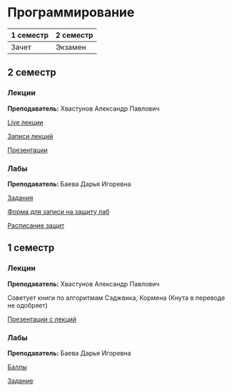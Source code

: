 # Программирование

|1 семестр|2 семестр|
|---|---|
|Зачет|Экзамен|

## 2 семестр
### Лекции

**Преподаватель:** Хвастунов Александр Павлович

[Live лекции](https://www.twitch.tv/hvost239)

[Записи лекций](https://www.youtube.com/playlist?list=PLj7ewET2KEJxiL5r2EwHgc_WfO995uFn2)

[Презентации](https://drive.google.com/drive/folders/1tzqthKbqVosJhoZFaAvG7jZvCfJ8ithB)

### Лабы

**Преподаватель:** Баева Дарья Игоревна

[Задания](https://drive.google.com/open?id=1pn6YN9MN8I01G1Bz-6saimffKrQ4Zyc7)

[Форма для записи на защиту лаб](https://docs.google.com/forms/d/e/1FAIpQLSdr1vFyTW_WI_SLir2xmfBNWcMUdcdGnRLLrn64_oWa6b1yxw/viewform)

[Расписание защит](https://docs.google.com/spreadsheets/d/13_RSdBB5DG9eTe-snq8MAQCM2erxYUfptbWyGzAg8No/edit)

## 1 семестр
### Лекции

**Преподаватель:** Хвастунов Александр Павлович

Советует книги по алгоритмам Сэджвика, Кормена (Кнута в переводе не одобряет)

[Презентации с лекций](https://drive.google.com/drive/folders/113UbPRJY_gsNkbE8cX7AGsOFAA2gqX8J)

### Лабы

**Преподаватель:** Баева Дарья Игоревна

[Баллы](https://docs.google.com/spreadsheets/d/1BMRHimS4Ioo5cWX1yZdHFsSyViR_J2h8rhL8Wl_x3og/edit#gid=0)

[Задание](https://drive.google.com/drive/folders/1evFNFQOdeiMIVPAOOo4XLB-VJRvSZvD3)
